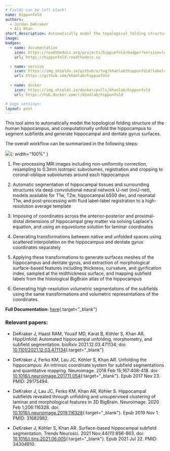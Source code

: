 ```yaml
---
# Fields can be left blank! 
name: Hippunfold
authors: 
  - Jordan DeKraker
  - Ali Khan
short_description: Automatically model the topological folding structure of the human hippocampus, and computationally unfold the hippocampus to segment subfields and generate hippocampal and dentate gyrus surfaces.
image:
badges:
  - name: documentation
    icon: https://readthedocs.org/projects/hippunfold/badge/?version=latest
    url: https://hippunfold.readthedocs.io

  - name: version
    icon: https://img.shields.io/github/v/tag/khanlab/hippunfold?label=version
    url: https://github.com/khanlab/hippunfold
  
  - name: docker
    icon: https://img.shields.io/docker/pulls/khanlab/hippunfold
    url: https://hub.docker.com/r/khanlab/hippunfold

# page settings:
layout: post
---
```


This tool aims to automatically model the topological folding structure of the human hippocampus, and computationally unfold the hippocampus to segment subfields and generate hippocampal and dentate gyrus surfaces.

The overall workflow can be summarized in the following steps:

![](https://raw.githubusercontent.com/khanlab/hippunfold/master/docs/images/hippunfold_overview.jpg){: width="100%" }

1. Pre-processing MRI images including non-uniformity correction, resampling to 0.3mm isotropic subvolumes, registration and cropping to coronal-oblique subvolumes around each hippocampus

1. Automatic segmentation of hippocampal tissues and surrounding structures via deep convolutional neural network U-net (nnU-net), models available for T1w, T2w, hippocampal b500 dwi, and neonatal T1w, and post-processing with fluid label-label registration to a high-resolution average template

1. Imposing of coordinates across the anterior-posterior and proximal-distal dimensions of hippocampal grey matter via solving Laplace's equation, and using an equivolume solution for laminar coordinates

1. Generating transformations between native and unfolded spaces using scattered interpolation on the hippocampus and dentate gyrus coordinates separately

1. Applying these transformations to generate surfaces meshes of the hippocampus and dentate gyrus, and extraction of morphological surface-based features including thickness, curvature, and gyrification index, sampled at the midthickness surface, and mapping subfield labels from the histological BigBrain atlas of the hippocampus

1. Generating high-resolution volumetric segmentations of the subfields using the same transformations and volumetric representations of the coordinates.

**Full Documentation:** [here](https://hippunfold.readthedocs.io/en/latest/?badge=latest){:target="_blank"}

### Relevant papers:

* DeKraker J, Haast RAM, Yousif MD, Karat B, Köhler S, Khan AR. HippUnfold: Automated hippocampal unfolding, morphometry, and subfield segmentation. bioRxiv 2021.12.03.471134; doi: [10.1101/2021.12.03.471134](https://doi.org/10.1101/2021.12.03.471134){:target="_blank"}

* DeKraker J, Ferko KM, Lau JC, Köhler S, Khan AR. Unfolding the hippocampus: An intrinsic coordinate system for subfield segmentations and quantitative mapping. Neuroimage. 2018 Feb 15;167:408-418. doi: [10.1016/j.neuroimage.2017.11.054](https://doi.org/10.1016/j.neuroimage.2017.11.054){:target="_blank"}. Epub 2017 Nov 23. PMID: 29175494.

* DeKraker J, Lau JC, Ferko KM, Khan AR, Köhler S. Hippocampal subfields revealed through unfolding and unsupervised clustering of laminar and morphological features in 3D BigBrain. Neuroimage. 2020 Feb 1;206:116328. doi: [10.1016/j.neuroimage.2019.116328](https://doi.org/10.1016/j.neuroimage.2019.116328){:target="_blank"}. Epub 2019 Nov 1. PMID: 31682982.

* DeKraker J, Köhler S, Khan AR. Surface-based hippocampal subfield segmentation. Trends Neurosci. 2021 Nov;44(11):856-863. doi: [10.1016/j.tins.2021.06.005](10.1016/j.tins.2021.06.005){:target="_blank"}. Epub 2021 Jul 22. PMID: 34304910.
